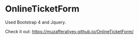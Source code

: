 # OnlineTicketForm
Used Bootstrap 4 and Jquery.

Check it out:
https://muzafferaliyev.github.io/OnlineTicketForm/


